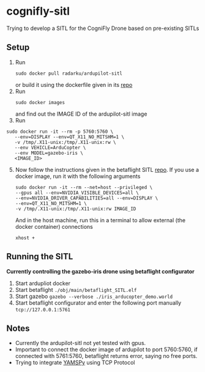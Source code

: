 # cognifly-sitl

Trying to develop a SITL for the CogniFly Drone based on pre-existing SITLs

## Setup
1. Run 
	```
	sudo docker pull radarku/ardupilot-sitl
	```
	or build it using the dockerfile given in its [repo](https://github.com/radarku/ardupilot-sitl-docker)
2. Run 
   ```
   sudo docker images
   ```
   and find out the IMAGE ID of the ardupilot-sitl image
4. Run 
```
sudo docker run -it --rm -p 5760:5760 \
   --env=DISPLAY --env=QT_X11_NO_MITSHM=1 \
   -v /tmp/.X11-unix:/tmp/.X11-unix:rw \
   --env VEHICLE=ArduCopter \
   --env MODEL=gazebo-iris \
   <IMAGE_ID>
```
5. Now follow the instructions given in the betaflight SITL [repo](https://github.com/betaflight/betaflight/tree/master/src/main/target/SITL). 
   If you use a docker image, run it with the following arguments
   
   ```
   sudo docker run -it --rm --net=host --privileged \
   --gpus all --env=NVIDIA_VISIBLE_DEVICES=all \
   --env=NVIDIA_DRIVER_CAPABILITIES=all --env=DISPLAY \
   --env=QT_X11_NO_MITSHM=1 \
   -v /tmp/.X11-unix:/tmp/.X11-unix:rw IMAGE_ID
   ```
   And in the host machine, run this in a terminal to allow external (the docker container) connections
	```
	xhost +
	``` 

## Running the SITL
**Currently controlling the gazebo-iris drone using betaflight configurator**
1. Start ardupliot docker
2. Start betaflight `./obj/main/betaflight_SITL.elf`
3. Start gazebo `gazebo --verbose ./iris_arducopter_demo.world`
4. Start betaflight configurator and enter the following port manually `tcp://127.0.0.1:5761`


## Notes
* Currently the ardupilot-sitl not yet tested with gpus.
* Important to connect the docker image of ardupilot to port 5760:5760, if connected with 5761:5760, betaflight returns error, saying no free ports.
* Trying to integrate [YAMSPy](https://github.com/thecognifly/YAMSPy) using TCP Protocol




